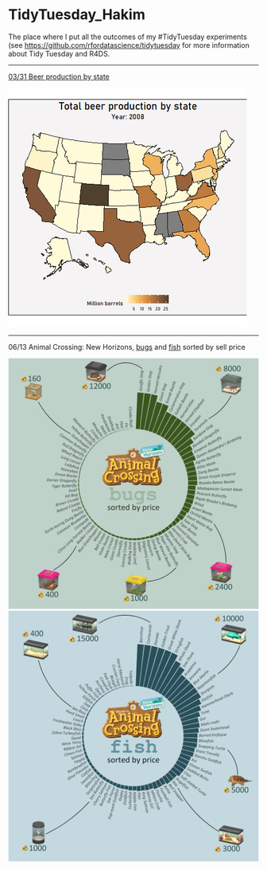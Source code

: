 # TidyTuesday_Hakim
The place where I put all the outcomes of my #TidyTuesday experiments (see https://github.com/rfordatascience/tidytuesday for more information about Tidy Tuesday and R4DS. 

***
[03/31 Beer production by state](/R_scripts/20200401-tt-beer.R)

<img src="https://github.com/hakimjacob/TidyTuesday_Hakim/blob/master/Plots/beermap_tt.gif"  />

***
06/13 Animal Crossing: New Horizons, [bugs](R_scripts/tt-AC-hakim-BUGS-normscale.R) and [fish](R_scripts/tt-AC-hakim-FISH-normscale.R) sorted by sell price

<img src="https://github.com/hakimjacob/TidyTuesday_Hakim/blob/master/Plots/TT-ACbugs-normscale.jpg"  />

<img src="https://github.com/hakimjacob/TidyTuesday_Hakim/blob/master/Plots/Tidy-AC-fish-normscale.jpg"  />
